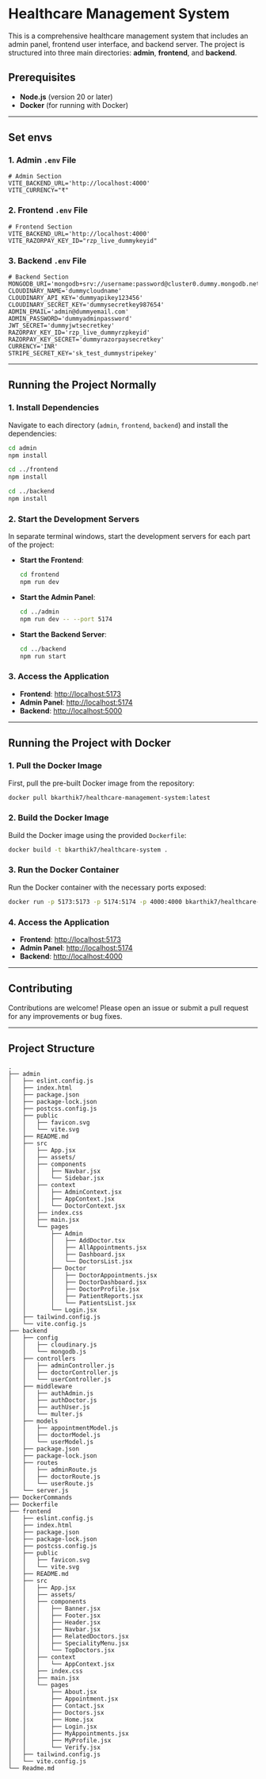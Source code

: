 # Healthcare Management System

This is a comprehensive healthcare management system that includes an admin panel, frontend user interface, and backend server. The project is structured into three main directories: **admin**, **frontend**, and **backend**.

## Prerequisites

- **Node.js** (version 20 or later)
- **Docker** (for running with Docker)

---
## Set envs

### **1. Admin `.env` File**

```env
# Admin Section
VITE_BACKEND_URL='http://localhost:4000'
VITE_CURRENCY="₹"
```

### **2. Frontend `.env` File**

```env
# Frontend Section
VITE_BACKEND_URL='http://localhost:4000'
VITE_RAZORPAY_KEY_ID="rzp_live_dummykeyid"
```

### **3. Backend `.env` File**

```env
# Backend Section
MONGODB_URI='mongodb+srv://username:password@cluster0.dummy.mongodb.net'
CLOUDINARY_NAME='dummycloudname'
CLOUDINARY_API_KEY='dummyapikey123456'
CLOUDINARY_SECRET_KEY='dummysecretkey987654'
ADMIN_EMAIL='admin@dummyemail.com'
ADMIN_PASSWORD='dummyadminpassword'
JWT_SECRET='dummyjwtsecretkey'
RAZORPAY_KEY_ID='rzp_live_dummyrzpkeyid'
RAZORPAY_KEY_SECRET='dummyrazorpaysecretkey'
CURRENCY='INR'
STRIPE_SECRET_KEY='sk_test_dummystripekey'
```

---

## Running the Project Normally

### 1. Install Dependencies

Navigate to each directory (`admin`, `frontend`, `backend`) and install the dependencies:

```bash
cd admin
npm install

cd ../frontend
npm install

cd ../backend
npm install
```

### 2. Start the Development Servers

In separate terminal windows, start the development servers for each part of the project:

- **Start the Frontend**:
  ```bash
  cd frontend
  npm run dev
  ```

- **Start the Admin Panel**:
  ```bash
  cd ../admin
  npm run dev -- --port 5174
  ```

- **Start the Backend Server**:
  ```bash
  cd ../backend
  npm run start
  ```

### 3. Access the Application

- **Frontend**: [http://localhost:5173](http://localhost:5173)
- **Admin Panel**: [http://localhost:5174](http://localhost:5174)
- **Backend**: [http://localhost:5000](http://localhost:5000)

---

## Running the Project with Docker

### 1. Pull the Docker Image

First, pull the pre-built Docker image from the repository:

```bash
docker pull bkarthik7/healthcare-management-system:latest
```

### 2. Build the Docker Image

Build the Docker image using the provided `Dockerfile`:

```bash
docker build -t bkarthik7/healthcare-system .
```

### 3. Run the Docker Container

Run the Docker container with the necessary ports exposed:

```bash
docker run -p 5173:5173 -p 5174:5174 -p 4000:4000 bkarthik7/healthcare-system
```

### 4. Access the Application

- **Frontend**: [http://localhost:5173](http://localhost:5173)
- **Admin Panel**: [http://localhost:5174](http://localhost:5174)
- **Backend**: [http://localhost:4000](http://localhost:4000)

---

## Contributing

Contributions are welcome! Please open an issue or submit a pull request for any improvements or bug fixes.

---

## Project Structure

```
.
├── admin
│   ├── eslint.config.js
│   ├── index.html
│   ├── package.json
│   ├── package-lock.json
│   ├── postcss.config.js
│   ├── public
│   │   ├── favicon.svg
│   │   └── vite.svg
│   ├── README.md
│   ├── src
│   │   ├── App.jsx
│   │   ├── assets/
│   │   ├── components
│   │   │   ├── Navbar.jsx
│   │   │   └── Sidebar.jsx
│   │   ├── context
│   │   │   ├── AdminContext.jsx
│   │   │   ├── AppContext.jsx
│   │   │   └── DoctorContext.jsx
│   │   ├── index.css
│   │   ├── main.jsx
│   │   └── pages
│   │       ├── Admin
│   │       │   ├── AddDoctor.tsx
│   │       │   ├── AllAppointments.jsx
│   │       │   ├── Dashboard.jsx
│   │       │   └── DoctorsList.jsx
│   │       ├── Doctor
│   │       │   ├── DoctorAppointments.jsx
│   │       │   ├── DoctorDashboard.jsx
│   │       │   ├── DoctorProfile.jsx
│   │       │   ├── PatientReports.jsx
│   │       │   └── PatientsList.jsx
│   │       └── Login.jsx
│   ├── tailwind.config.js
│   └── vite.config.js
├── backend
│   ├── config
│   │   ├── cloudinary.js
│   │   └── mongodb.js
│   ├── controllers
│   │   ├── adminController.js
│   │   ├── doctorController.js
│   │   └── userController.js
│   ├── middleware
│   │   ├── authAdmin.js
│   │   ├── authDoctor.js
│   │   ├── authUser.js
│   │   └── multer.js
│   ├── models
│   │   ├── appointmentModel.js
│   │   ├── doctorModel.js
│   │   └── userModel.js
│   ├── package.json
│   ├── package-lock.json
│   ├── routes
│   │   ├── adminRoute.js
│   │   ├── doctorRoute.js
│   │   └── userRoute.js
│   └── server.js
├── DockerCommands
├── Dockerfile
├── frontend
│   ├── eslint.config.js
│   ├── index.html
│   ├── package.json
│   ├── package-lock.json
│   ├── postcss.config.js
│   ├── public
│   │   ├── favicon.svg
│   │   └── vite.svg
│   ├── README.md
│   ├── src
│   │   ├── App.jsx
│   │   ├── assets/
│   │   ├── components
│   │   │   ├── Banner.jsx
│   │   │   ├── Footer.jsx
│   │   │   ├── Header.jsx
│   │   │   ├── Navbar.jsx
│   │   │   ├── RelatedDoctors.jsx
│   │   │   ├── SpecialityMenu.jsx
│   │   │   └── TopDoctors.jsx
│   │   ├── context
│   │   │   └── AppContext.jsx
│   │   ├── index.css
│   │   ├── main.jsx
│   │   └── pages
│   │       ├── About.jsx
│   │       ├── Appointment.jsx
│   │       ├── Contact.jsx
│   │       ├── Doctors.jsx
│   │       ├── Home.jsx
│   │       ├── Login.jsx
│   │       ├── MyAppointments.jsx
│   │       ├── MyProfile.jsx
│   │       └── Verify.jsx
│   ├── tailwind.config.js
│   └── vite.config.js
└── Readme.md
```
